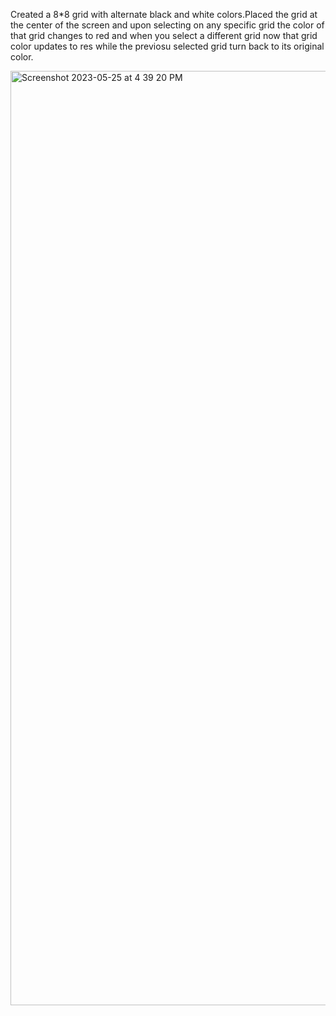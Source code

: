 Created a 8*8 grid with alternate black and white colors.Placed the grid at the center of the screen and upon selecting on any specific grid the color of that grid changes to red and when you select a different grid now that grid color updates to res while the previosu selected grid turn back to its original color.


<img width="1495" alt="Screenshot 2023-05-25 at 4 39 20 PM" src="https://github.com/Tarun-sa/ideaUserFrontend1/assets/60089398/25af97d2-ee5b-44d5-ae1e-103b84ccff31">

